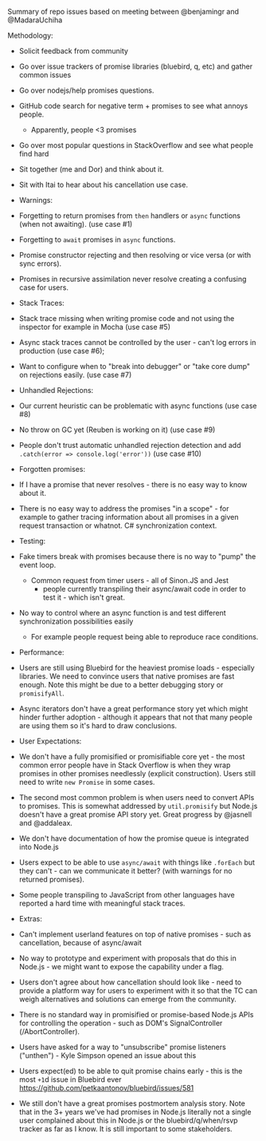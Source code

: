 
Summary of repo issues based on meeting between @benjamingr and @MadaraUchiha

Methodology:
 - Solicit feedback from community
 - Go over issue trackers of promise libraries (bluebird, q, etc) and gather common issues
 - Go over nodejs/help promises questions.
 - GitHub code search for negative term + promises to see what annoys people.
    - Apparently, people <3 promises
 - Go over most popular questions in StackOverflow and see what people find hard
 - Sit together (me and Dor) and think about it.
 - Sit with Itai to hear about his cancellation use case. 

 - Warnings:
  - Forgetting to return promises from `then` handlers or `async` functions (when not awaiting). (use case #1)
  - Forgetting to `await` promises in `async` functions. 
  - Promise constructor rejecting and then resolving or vice versa (or with sync errors).
  - Promises in recursive assimilation never resolve creating a confusing case for users.

 - Stack Traces:
  - Stack trace missing when writing promise code and not using the inspector for example in Mocha (use case #5)
  - Async stack traces cannot be controlled by the user - can't log errors in production (use case #6);
  - Want to configure when to "break into debugger" or "take core dump" on rejections easily. (use case #7)

 - Unhandled Rejections:
  - Our current heuristic can be problematic with async functions (use case #8)
  - No throw on GC yet (Reuben is working on it) (use case #9)
  - People don't trust automatic unhandled rejection detection and add `.catch(error => console.log('error'))` (use case #10)

 - Forgotten promises:
  - If I have a promise that never resolves - there is no easy way to know about it.
  - There is no easy way to address the promises "in a scope" - for example to gather tracing information about all promises in a given request transaction or whatnot. C# synchronization context.

 - Testing:
  - Fake timers break with promises because there is no way to "pump" the event loop.
    - Common request from timer users - all of Sinon.JS and Jest 
      - people currently transpiling their async/await code in order to test it - which isn't great.
  - No way to control where an async function is and test different synchronization possibilities easily
    - For example people request being able to reproduce race conditions.

 - Performance:
  - Users are still using Bluebird for the heaviest promise loads - especially libraries. We need to convince users that native promises are fast enough. Note this might be due to a better debugging story or `promisifyAll`.
  - Async iterators don't have a great performance story yet which might hinder further adoption - although it appears that not that many people are using them so it's hard to draw conclusions.   

 - User Expectations:
  - We don't have a fully promisified or promisifiable core yet - the most common error people have in Stack Overflow is when they wrap promises in other promises needlessly (explicit construction). Users still need to write `new Promise` in some cases.
  - The second most common problem is when users need to convert APIs to promises. This is somewhat addressed by `util.promisify` but Node.js doesn't have a great promise API story yet. Great progress by @jasnell and @addaleax.
  - We don't have documentation of how the promise queue is integrated into Node.js
  - Users expect to be able to use `async/await` with things like `.forEach` but they can't - can we communicate it better? (with warnings for no returned promises).
  - Some people transpiling to JavaScript from other languages have reported a hard time with meaningful stack traces.
  


 - Extras:
  - Can't implement userland features on top of native promises - such as cancellation, because of async/await
  - No way to prototype and experiment with proposals that do this in Node.js - we might want to expose the capability under a flag. 
  - Users don't agree about how cancellation should look like - need to provide a platform way for users to experiment with it so that the TC can weigh alternatives and solutions can emerge from the community.
  - There is no standard way in promisified or promise-based Node.js APIs for controlling the operation - such as DOM's SignalController (/AbortController). 
  - Users have asked for a way to "unsubscribe" promise listeners ("unthen") - Kyle Simpson opened an issue about this
  - Users expect(ed) to be able to quit promise chains early -  this is the most `+1`d issue in Bluebird ever https://github.com/petkaantonov/bluebird/issues/581
  - We still don't have a great promises postmortem analysis story. Note that in the 3+ years we've had promises in Node.js literally not a single user complained about this in Node.js or the bluebird/q/when/rsvp tracker as far as I know. It is still important to some stakeholders.
  